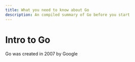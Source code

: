 ```yaml
---
title: What you need to know about Go
description: An compiled summary of Go before you start
---
```


# Intro to Go
Go was created in 2007 by Google


